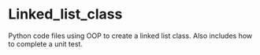 # Linked_list_class

Python code files using OOP to create a linked list class. Also includes how to complete a unit test.
